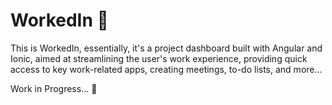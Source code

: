 # WorkedIn 👋

This is WorkedIn, essentially, it's a project dashboard built with Angular and Ionic, aimed at streamlining the user's work experience, providing quick access to key work-related apps, creating meetings, to-do lists, and more...

Work in Progress... 👋

